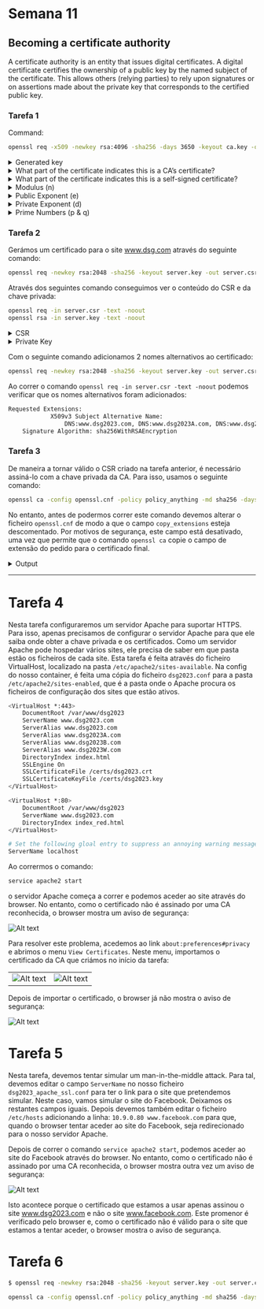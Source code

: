 # Semana 11

## Becoming a certificate authority

A certificate authority is an entity that issues digital certificates. A digital certificate certifies the ownership of a public key by the named subject of the certificate. This allows others (relying parties) to rely upon signatures or on assertions made about the private key that corresponds to the certified public key.

### Tarefa 1

Command:

```bash
openssl req -x509 -newkey rsa:4096 -sha256 -days 3650 -keyout ca.key -out ca.crt
```

<details>
    <summary>Generated key</summary>
    <hr>

```bash
-----BEGIN ENCRYPTED PRIVATE KEY-----
MIIJnDBOBgkqhkiG9w0BBQ0wQTApBgkqhkiG9w0BBQwwHAQIyhP6V+a60p0CAggA
MAwGCCqGSIb3DQIJBQAwFAYIKoZIhvcNAwcECMdkzhphl7LJBIIJSOFX2hGjmfzk
xL/E0+gpmsG+Ly/T8awRXpMlgqy1QF8uPNuiPFe2P830m/bnOfJbwQ2ybJ+HxpbY
q987KYnfAI3mHqoZLyAUgwqQXt7yHBtkDrqx7ZsGF6bmx0j+Ywz8s2I0PBsHgDJy
+B2Z9dH76ev4E/+PAWF5orlUx3QGVEpS9BBFxQvMlxVtYrI8xfDjY0dCLjgq22Vj
4mgfS+BTSCDSXqXd7bkuPa5ZO+I9h4MTaaRIx0bS3I0SHSueKyH5WAFzm267nzeH
O1b4jbdFe72/Pf/w/x9F6/8reT/EWz7VC41GZsH9zu2+tBR92XszToB0nHiHLA/T
95mK/P67xCl4p8+zBDTWAWfrcJbJUU7QUfmc7wpBwytWOUBUy9GkdVTUocFbPLfL
UAMZgmAXxwbg5RfRCVVw1CtNtwHBFQ+WXshVknXOj3uEz23D/emqLuPDNtqS5t3i
hxKAmpHEMn2TjhNuhSrDVgKIrPaA/ZncYbZKProgF3tOuYUNzN7pGjwupx9/H+pF
feky0XofRT5vxA9HuWEoehW5S2ZNvVFA3YIs4zsFM9CJgISYsaXC8UGxiB9Pi9Aa
DBJwRZBtxhTl9/n+CSkkZy5t7BzrCm52fdlQpPLtNinTzZK8V3ECOTX8M3b39D8E
rNPyPLw1nJPN9ymf4p2UuBGAnOpbV20GTbm7IVqu7qw16lGPTMEuyScrvslWdUVI
DjVRTOxgXYD4ml1lkfgj9vJN59gqcXak0i8cH/f9Mlgt6z99idrWdMhb8w0UIq7x
CzpxTUbYbE0ucNvImyN/OI5KorCrse2xqrEYpAYLZOAGbIx0NiYaeeGvdgVcur3v
3edPlwdZOEnSFZOe1Xo1ywoMiKjREvUFx7OGyBFMBRh6063nosBM/wRol7NT2s6T
G195K/80XtOYRxuYOrNhNCV1exdG/LLt4Rpf0Ez/yfqMRkaIwH5zucsJhgRkZo8D
jaf6OVIFK6eECquoAPfHE8nIxAlaAAteUXpjHhoHCzkOul3vag1YCDzTZgnluz+a
gCA9gI2/7PEMs9nv2YecjdcFawJbO8UELSDiuEM0o4/QJODPaq4EW79frW8teIUu
IL+vz4xbbeBteZPUNd78O37M4VKYIz6Q5EqENcdmxKV/ryN9Vj1Xoal3iYVoZi9R
AjE8HqkdsPllHtaw+wEoL3jSTuYQO3at0l/hrkSVM9142EdslplVobnkVD5u3FtU
owEpfUsxYlTCj6glgrhDwpKCfm1Xg+Xj4CpDvfGg8hPgIqBCpmVtkvrWQ298A97J
SW/GjxZFY9t9zvXdg65Q2wFzFJGbu0ba23f7P5i/xdGW8XvJ7sERzueRdiuc698Z
rTB4/URcTgJILRQUP9fB+/sHcsirXsB6w7MQOeP4+xnw2HV8t7nZcbH9N3npFFIm
1C4G7VNlWOVEfR0X8bH82Y2++h0PgLd3kc8y5Qwl1hzZErFDA9j/8XcaedA7R3Vq
yBniVQnBZ0ESGMe8vChvGRoZnbF/eQ6B1UlOm0V7j57eGfJe9J9p2HytULyLezke
hUuQhlFWejT8ykuhygchySNH0C04wcmELSyRr9x6wMl2jqHtcCO617Hj/MRzCIjJ
eEyqSTtFyybq4DCN62fYsvpSq04uaEg0iT+LEdx4utZzNJCrg8U4nDAaBEyrA6fo
uiy6vsr7fBPn0jYA685sze54i/ozM1WQ/T4mq/DXCmXltJrSu14Q2QzxoNWPNN/8
JUrB+B3lFY9Lzq79ZIEz3xQPgZf1d1vSkGRJI0ZPNQGI1HmM0VziL/paUnEloMcb
1ToZgipbCYA48GiqmRkmqgJQgvupuO+S0h0C+//OGYn3teWuQU78+IrKbxKpl0H8
/mYmv1wbB2C2F11T/MGL53jwLq30SZwaxNuCHikJplfBWnnSlCuY/f/TZ7gz1dYb
j12RT/sscaBNpz5/cv7i5vCnbdo3Ybkk2rS2bnWMC+fibymLrHImD8Emw4+6/cDO
vkpuVHQMIRm5jTJxZqfYmMAlVOB3e3P+iEDlOP9B9QTHV9XCu+sGfreb/ysysbFu
zTZli7g3aUKsvMCSodUl4m7skqu45dp6MK2VVkxGTc0LKze3CKllA8zWBNlSP/rW
Er4FbhriGafLyHNZpdzrE9oKtY5/vdWJzK6xQFuf0fPd3jJWQ/Ss8Lew65NXltlC
Z1uVSg7ItVuQiT/OdDfusi9aggvVW1sPvK155+0p7IPTvxZ5/efjx/GcCM8vQoUH
iq6f9qODK5FrNWOWAb4r3FUYFnVoDeh90XVuVw4e9yda2607CcjtvO8NZXHdf6hT
5J4nu6c8UpGGtLPAS4RxjKhch+JqqEtt/+6wxYmJTzkJIGkrnJwBJYYro6D+xp/i
HbvlUzyXyYLCHHSCD0nwBhTKAW2kGkZ6dvGoY7EPiazxjz4An0WevSxHxbycB2i2
+1cF1ME+bxccyB2zDlF/fJwf38vfYlxjeHDkZOiZJ7tDw4YFxpk9K2XIb1+1Fhlr
iFHiIsd7zUhL7KUHcXqrkw4/Wja+2kIFyBNmTfV5HNwBLgAU358Tv9TJTmtzfPcA
CZMwtyn5p/FyHtPHV99giww/99iog2dgH7UNkvn57UNEz4JE1M1SWDthYdeL7ZTb
gx/so7+S+q0NzxIfuj9poc6jPw8Fp7lNvJ0zPoln19xOfIAEko4mEImz92JntvJD
Qu+DuUN7gwGw72KqnnY+rr5DZS5xELKn2lCahphkkrqMk9fe0inYiGo2BTlGCLxi
WBFGkReQ9scqHD4wj/RTA4jQkjlVxL+57gOqptyJn3QCanSaSnbAuGdBBVh4sq4c
+iwmHpd72kGnbUw5FsDA7c94Ft6y+Hcl9O0qf9Ea1otBCd13ZKm5FbzjKE6SI4X+
6Z769EKjCxlCQp+vqe52MqU2yZYNLVCloahVZV+Kc2Baqp0sx40p8XT0VphpFQF8
FRToD8SUs3J7BT5aYWgfAU67QZpxObgGAKTJa0htTzXRDAPR/WNQSp7PdV+MwOhR
/Nrm0YJkcUInw3aReHH42ZIZSNWDRYU/Fey3TViqa+sH66D/u9XYm57OeXQNG0wZ
2vQXOKqLjH7hZRnzV4TTddQHfbuzfZhkJS1fy/kNPMVxAp5tHHygTM6OzEyDxKid
kME1ScPlE9S1MuO4InOkAg==
-----END ENCRYPTED PRIVATE KEY-----
```

</details>

<details>
    <summary>What part of the certificate indicates this is a CA’s certificate?</summary>
    <img src="images/logbook11/root-certificate.png">
</details>

<details>
    <summary>What part of the certificate indicates this is a self-signed certificate?</summary>
    <img src="images/logbook11/self-assigned.png">
</details>

<details>
    <summary>Modulus (n) </summary>
    <img src="images/logbook11/modulus.png">
</details>
<details>
    <summary>Public Exponent (e)</summary>
    <img src="images/logbook11/exponent.png">
</details>

<details>
    <summary>Private Exponent (d)</summary>
    <img src="images/logbook11/private-exponent.png">
</details>

<details>
    <summary>Prime Numbers (p & q)</summary>
    <img src="images/logbook11/prime-numbers.png">
</details>

### Tarefa 2

Gerámos um certificado para o site www.dsg.com através do seguinte comando:

```bash
openssl req -newkey rsa:2048 -sha256 -keyout server.key -out server.csr -subj "/CN=www.dsg2023.com/O=Dsg2023 Inc./C=US" -passout pass:dees
```

Através dos seguintes comando conseguimos ver o conteúdo do CSR e da chave privada:

```bash
openssl req -in server.csr -text -noout
openssl rsa -in server.key -text -noout
```

<details>
    <summary>CSR</summary>
    <img src="images/logbook11/t2-csr.png">
</details>

<details>
    <summary>Private Key</summary>
    <hr>

```bash
RSA Private-Key: (2048 bit, 2 primes)
modulus:
    00:b2:cc:30:fa:58:32:7f:2c:4b:7e:4a:c8:6b:f0:
    1f:97:95:ea:28:50:24:d5:1a:0b:6f:0f:f6:05:b2:
    42:ac:1e:1b:21:5c:c9:7c:6f:83:9a:51:0c:94:e8:
    56:32:a2:ea:be:ad:9e:4f:8a:6a:49:49:4c:75:ff:
    d2:62:fd:af:97:46:3e:b1:f4:7e:70:ec:66:4b:e4:
    aa:47:ef:d5:f8:8b:9e:15:60:73:89:0a:22:40:2f:
    40:d9:ac:ef:bd:1b:71:c6:4a:68:e1:2f:71:49:ca:
    b4:2b:89:31:60:be:95:d8:be:dd:68:37:a2:78:ce:
    07:0e:9a:aa:be:16:50:d0:96:6a:e8:8e:cf:eb:62:
    15:74:6e:6c:b4:4a:d4:e1:ae:a0:4d:67:ab:a7:86:
    ba:09:cc:75:96:e1:26:11:eb:16:bf:2b:c8:2a:13:
    90:05:b5:86:7f:ca:df:54:12:43:d3:6c:d7:db:63:
    c9:05:16:cf:15:fa:b3:f1:3c:30:f3:6b:a8:8a:21:
    95:92:98:be:3f:2e:59:8a:c0:cb:d7:59:96:7c:c6:
    54:89:6e:84:1d:6f:97:e1:e9:ac:52:0d:77:3c:be:
    d2:39:d7:5b:87:27:88:a8:bd:b1:76:5c:6c:17:33:
    8b:20:b4:b3:e4:2a:4b:d5:b2:13:83:84:39:8d:9c:
    ec:ff
publicExponent: 65537 (0x10001)
privateExponent:
    4e:cd:ca:84:7c:5c:fd:4a:33:97:dd:34:0a:c6:d1:
    d5:c8:e0:64:96:36:35:aa:7e:01:9c:62:4d:ce:6c:
    ae:59:b2:91:78:c8:e1:4c:71:0f:91:cb:5e:d2:2c:
    33:b3:34:8d:88:0e:2f:76:8d:33:f1:d7:7e:66:9b:
    7e:bf:db:25:6c:73:73:91:94:2d:07:34:6b:1c:c4:
    a4:62:23:c7:a1:19:b2:c8:49:03:cc:70:9e:23:75:
    8c:bb:39:0a:fb:4e:a1:1b:e8:af:df:6e:2a:1c:ea:
    5e:09:e0:b6:88:29:99:57:3e:54:91:b8:cd:4f:d9:
    32:69:9e:f9:9a:f2:51:8c:4d:c8:02:7c:01:03:1e:
    28:52:78:b9:ab:af:85:dc:d7:7a:ab:f9:44:03:7a:
    5e:7f:c6:a6:9b:eb:a1:b0:84:c0:08:ca:ac:61:f5:
    26:94:94:47:c7:e3:94:63:aa:03:f1:ba:49:51:42:
    6e:ae:77:c0:c1:04:af:db:f6:e3:3d:a0:58:21:f0:
    19:03:fe:ad:a3:87:55:ba:61:88:6d:3c:8f:d6:0a:
    53:95:72:37:d0:d5:9b:44:ff:82:86:41:3d:8b:bf:
    87:e6:38:cd:91:1a:35:03:4e:79:43:b5:3b:21:20:
    ce:f7:b5:6d:34:5d:16:ea:9a:ee:b8:9a:e8:20:b0:
    e1
prime1:
    00:d7:33:4b:3b:e1:c8:25:98:e2:e2:89:5c:a7:62:
    51:c4:d7:3f:cb:66:11:3b:ef:45:fd:1d:35:02:b2:
    de:ea:30:d4:aa:75:fc:cb:90:5d:e1:20:95:c9:ff:
    c0:d7:46:92:44:9f:ca:1f:2b:28:8b:5a:bb:0b:63:
    57:7f:a2:b8:37:1c:85:a8:1b:74:9e:d9:79:84:4d:
    05:b1:63:d1:94:6c:67:fd:fd:d2:97:c5:17:9e:38:
    eb:b6:35:d4:93:62:28:d3:8d:c1:80:31:08:c3:1b:
    f0:69:63:91:1a:be:71:e9:1a:ed:7a:d9:57:b6:dd:
    18:c6:df:ed:1e:e5:23:39:cf
prime2:
    00:d4:b2:18:fe:23:42:02:1e:aa:73:d7:59:e7:0a:
    f4:d5:15:ae:50:b9:4f:db:a8:a7:d6:63:e6:86:11:
    f3:06:ce:03:a3:fb:2e:1f:f6:17:fa:33:e9:52:4d:
    70:3c:74:a4:a2:6e:97:70:ef:73:48:0d:f2:e7:3b:
    8b:3e:4a:fa:dc:d6:76:29:55:64:18:b7:d1:58:38:
    9e:9d:be:d9:4c:11:2d:b4:f2:14:fd:69:92:84:c9:
    4f:1e:8e:1c:43:f8:d1:19:85:42:8b:99:ac:3b:53:
    69:40:9f:a8:27:a8:69:53:3f:f0:92:a5:2f:c7:a0:
    c3:53:e9:95:55:bb:07:55:d1
exponent1:
    1d:df:e7:0f:d7:16:3b:f1:ef:7d:57:68:5f:6c:4c:
    c1:b0:c8:10:6a:88:f5:f3:0f:9a:45:d5:b8:1c:30:
    c9:fe:21:67:d0:9d:59:7d:1f:2b:43:a4:c7:b8:13:
    83:4f:2e:bb:0c:1b:b9:1b:fa:b2:ed:d3:8d:8f:2a:
    f4:73:18:73:be:27:e7:e0:77:de:1d:7e:bb:19:1e:
    33:34:12:42:32:92:75:36:29:68:1c:5a:5d:02:b5:
    e6:43:ae:d1:0f:0d:6f:e0:fb:fd:d9:d0:c7:95:37:
    58:ca:13:b8:cc:bb:6f:8a:e7:70:e8:7f:3e:c9:8e:
    c8:fd:09:24:02:d7:53:0d
exponent2:
    62:b7:5a:34:31:87:04:56:d9:43:b4:92:8c:52:20:
    79:f9:7b:13:0a:3f:0f:33:02:da:d5:38:fb:c6:be:
    e5:cc:9e:11:f0:95:62:ce:24:28:c3:09:2a:62:b8:
    91:c6:8d:56:ba:3f:5d:72:35:2e:1f:13:3a:d0:fe:
    fa:65:70:73:28:b2:64:d2:b6:07:66:e1:29:b1:f5:
    a4:3f:1c:b9:5a:4b:bd:6c:91:e3:5f:a9:5a:29:d8:
    a7:d4:cb:37:9c:f6:e7:82:5a:f5:51:d8:87:1c:5a:
    80:5c:d9:7d:b6:83:53:d9:1c:3d:e3:9e:fe:67:15:
    e1:0f:4b:79:23:b9:ee:d1
coefficient:
    37:47:ac:9b:bc:87:9e:0b:aa:9d:b4:37:0b:f9:c3:
    ab:ca:86:c7:c1:46:c1:2d:8f:9b:fb:5f:5d:61:b6:
    e3:12:e4:d7:6c:76:d3:c0:ce:e6:55:5c:88:f0:07:
    44:59:4a:99:02:6d:a6:e8:bf:37:72:cb:11:7d:e6:
    47:12:f5:29:51:dc:6e:c8:23:82:c0:e5:aa:fc:fb:
    e9:cd:e2:f6:41:e5:03:57:4b:6a:12:54:26:9b:0e:
    a2:ab:bb:71:e1:69:26:f9:8b:0f:f9:0d:4d:35:4d:
    f8:dd:82:b3:4f:60:dc:a6:b4:6a:00:70:73:7e:61:
    10:ad:e2:ca:ce:ce:29:b8
```

</details>

Com o seguinte comando adicionamos 2 nomes alternativos ao certificado:

```bash
openssl req -newkey rsa:2048 -sha256 -keyout server.key -out server.csr -subj "/CN=www.dsg2023.com/O=Dsg2023 Inc./C=US" -passout pass:dees -addext "subjectAltName = DNS:www.dsg2023.com, DNS:www.dsg2023A.com, DNS:www.dsg2023B.com"
```

Ao correr o comando `openssl req -in server.csr -text -noout` podemos verificar que os nomes alternativos foram adicionados:

```bash
Requested Extensions:
            X509v3 Subject Alternative Name: 
                DNS:www.dsg2023.com, DNS:www.dsg2023A.com, DNS:www.dsg2023B.com
    Signature Algorithm: sha256WithRSAEncryption
```

### Tarefa 3

De maneira a tornar válido o CSR criado na tarefa anterior, é necessário assiná-lo com a chave privada da CA. Para isso, usamos o seguinte comando:

```bash
openssl ca -config openssl.cnf -policy policy_anything -md sha256 -days 3650 -in server.csr -out server.crt -batch -cert ca.crt -keyfile ca.key
```

No entanto, antes de podermos correr este comando devemos alterar o ficheiro `openssl.cnf` de modo a que o campo `copy_extensions` esteja descomentado. Por motivos de segurança, este campo está desativado, uma vez que permite que o comando `openssl ca` copie o campo de extensão do pedido para o certificado final.

<details>
    <summary>Output</summary>
    <hr>
    
```bash
$ sudo openssl ca -config openssl.cnf -policy policy_anything -md sha256 -days 3650 -in server.csr -out server.crt -batch -cert ca.crt -keyfile ca.key
Using configuration from openssl.cnf
Enter pass phrase for ca.key:
Check that the request matches the signature
Signature ok
Certificate Details:
        Serial Number: 4096 (0x1000)
        Validity
            Not Before: Dec 11 00:36:31 2023 GMT
            Not After : Dec  8 00:36:31 2033 GMT
        Subject:
            countryName               = US
            organizationName          = Dsg2023 Inc.
            commonName                = www.dsg2023.com
        X509v3 extensions:
            X509v3 Basic Constraints: 
                CA:FALSE
            Netscape Comment: 
                OpenSSL Generated Certificate
            X509v3 Subject Key Identifier: 
                6A:25:CC:5F:66:E7:AC:27:A4:27:D5:0C:C4:C9:BE:25:77:DF:7E:90
            X509v3 Authority Key Identifier: 
                keyid:0C:BC:0B:55:E2:DE:62:AE:BA:26:A4:E6:3F:9F:34:E0:47:07:9D:5B

            X509v3 Subject Alternative Name: 
                DNS:www.dsg2023.com, DNS:www.dsg2023A.com, DNS:www.dsg2023B.com
Certificate is to be certified until Dec  8 00:36:31 2033 GMT (3650 days)

Write out database with 1 new entries
Data Base Updated
```

</details>

<hr>

# Tarefa 4

Nesta tarefa configuraremos um servidor Apache para suportar HTTPS. Para isso, apenas precisamos de configurar o servidor Apache para que ele saiba onde obter a chave privada e os certificados.
Como um servidor Apache pode hospedar vários sites, ele precisa de saber em que pasta estão os ficheiros de cada site. Esta tarefa é feita através do ficheiro VirtualHost, localizado na pasta `/etc/apache2/sites-available`. Na config do nosso container, é feita uma cópia do ficheiro `dsg2023.conf` para a pasta `/etc/apache2/sites-enabled`, que é a pasta onde o Apache procura os ficheiros de configuração dos sites que estão ativos.

```bash
<VirtualHost *:443> 
    DocumentRoot /var/www/dsg2023
    ServerName www.dsg2023.com
    ServerAlias www.dsg2023.com
    ServerAlias www.dsg2023A.com
    ServerAlias www.dsg2023B.com
    ServerAlias www.dsg2023W.com
    DirectoryIndex index.html
    SSLEngine On 
    SSLCertificateFile /certs/dsg2023.crt
    SSLCertificateKeyFile /certs/dsg2023.key
</VirtualHost>

<VirtualHost *:80> 
    DocumentRoot /var/www/dsg2023
    ServerName www.dsg2023.com
    DirectoryIndex index_red.html
</VirtualHost>

# Set the following gloal entry to suppress an annoying warning message
ServerName localhost
```

Ao corrermos o comando:

```bash
service apache2 start
```

o servidor Apache começa a correr e podemos aceder ao site através do browser. No entanto, como o certificado não é assinado por uma CA reconhecida, o browser mostra um aviso de segurança:

![Alt text](images/logbook11/dsg-unsafe.png)

Para resolver este problema, acedemos ao link `about:preferences#privacy` e abrimos o menu `View Certificates`. Neste menu, importamos o certificado da CA que criámos no início da tarefa:

|||
| -- | -- |
| ![Alt text](images/logbook11/add-ca.png) | ![Alt text](images/logbook11/feup-dsg.png) |

Depois de importar o certificado, o browser já não mostra o aviso de segurança:

![Alt text](images/logbook11/dsg-safe.png)

# Tarefa 5

Nesta tarefa, devemos tentar simular um man-in-the-middle attack. Para tal, devemos editar o campo `ServerName`
no nosso ficheiro `dsg2023_apache_ssl.conf` para ter o link para o site que pretendemos simular. Neste caso, vamos simular o site do Facebook. Deixamos os restantes campos iguais. Depois devemos também editar o ficheiro `/etc/hosts` adicionando a linha: `10.9.0.80 www.facebook.com` para que, quando o browser tentar aceder ao site do Facebook, seja redirecionado para o nosso servidor Apache.

Depois de correr o comando `service apache2 start`, podemos aceder ao site do Facebook através do browser. No entanto, como o certificado não é assinado por uma CA reconhecida, o browser mostra outra vez um aviso de segurança:

![Alt text](images/logbook11/facebook-unsafe.png)

Isto acontece porque o certificado que estamos a usar apenas assinou o site www.dsg2023.com e não o site www.facebook.com. Este promenor é verificado pelo browser e, como o certificado não é válido para o site que estamos a tentar aceder, o browser mostra o aviso de segurança.

# Tarefa 6

```bash
$ openssl req -newkey rsa:2048 -sha256 -keyout server.key -out server.csr -subj "/CN=www.facebook.com/O=Dsg2023 Inc./C=US" -passout pass:dees -addext "subjectAltName = DNS:www.facebook.com, DNS:www.dsg2023.com, DNS:www.dsg2023A.com, DNS:www.dsg2023B.com"
```

```bash
openssl ca -config openssl.cnf -policy policy_anything -md sha256 -days 3650 -in server.csr -out server.crt -batch -cert ca.crt -keyfile ca.key
```
